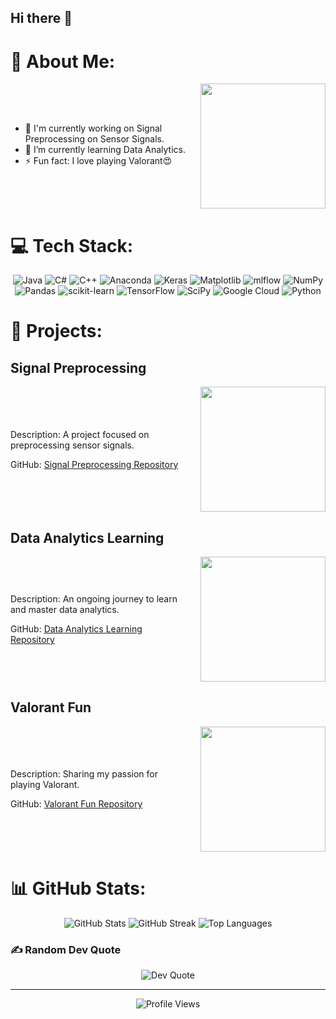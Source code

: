 ## Hi there 👋

<!--
**krngrover6/krngrover6** is a ✨ _special_ ✨ repository because its `README.md` (this file) appears on your GitHub profile.
-->

# 💫 About Me:
<div style="display: flex; align-items: center;">
  <div style="flex: 1;">
    <ul>
      <li>🔭 I'm currently working on Signal Preprocessing on Sensor Signals.</li>
      <li>🌱 I’m currently learning Data Analytics.</li>
      <li>⚡ Fun fact: I love playing Valorant😍</li>
    </ul>
  </div>
  <img src="https://media.giphy.com/media/3oKIPtjElfqwMOTbH2/giphy.gif" width="200" style="margin-left: 20px;" />
</div>

# 💻 Tech Stack:
<p align="center">
  <img src="https://img.shields.io/badge/java-%23ED8B00.svg?style=for-the-badge&logo=openjdk&logoColor=white" alt="Java"/>
  <img src="https://img.shields.io/badge/c%23-%23239120.svg?style=for-the-badge&logo=csharp&logoColor=white" alt="C#"/>
  <img src="https://img.shields.io/badge/c++-%2300599C.svg?style=for-the-badge&logo=c%2B%2B&logoColor=white" alt="C++"/>
  <img src="https://img.shields.io/badge/Anaconda-%2344A833.svg?style=for-the-badge&logo=anaconda&logoColor=white" alt="Anaconda"/>
  <img src="https://img.shields.io/badge/Keras-%23D00000.svg?style=for-the-badge&logo=Keras&logoColor=white" alt="Keras"/>
  <img src="https://img.shields.io/badge/Matplotlib-%23ffffff.svg?style=for-the-badge&logo=Matplotlib&logoColor=black" alt="Matplotlib"/>
  <img src="https://img.shields.io/badge/mlflow-%23d9ead3.svg?style=for-the-badge&logo=numpy&logoColor=blue" alt="mlflow"/>
  <img src="https://img.shields.io/badge/numpy-%23013243.svg?style=for-the-badge&logo=numpy&logoColor=white" alt="NumPy"/>
  <img src="https://img.shields.io/badge/pandas-%23150458.svg?style=for-the-badge&logo=pandas&logoColor=white" alt="Pandas"/>
  <img src="https://img.shields.io/badge/scikit--learn-%23F7931E.svg?style=for-the-badge&logo=scikit-learn&logoColor=white" alt="scikit-learn"/>
  <img src="https://img.shields.io/badge/TensorFlow-%23FF6F00.svg?style=for-the-badge&logo=TensorFlow&logoColor=white" alt="TensorFlow"/>
  <img src="https://img.shields.io/badge/SciPy-%230C55A5.svg?style=for-the-badge&logo=scipy&logoColor=%white" alt="SciPy"/>
  <img src="https://img.shields.io/badge/GoogleCloud-%234285F4.svg?style=for-the-badge&logo=google-cloud&logoColor=white" alt="Google Cloud"/>
  <img src="https://img.shields.io/badge/python-3670A0?style=for-the-badge&logo=python&logoColor=ffdd54" alt="Python"/>
</p>

# 🚀 Projects:
## Signal Preprocessing
<div style="display: flex; align-items: center;">
  <div style="flex: 1;">
    <p>Description: A project focused on preprocessing sensor signals.</p>
    <p>GitHub: <a href="https://github.com/yourusername/project1">Signal Preprocessing Repository</a></p>
  </div>
  <img src="https://media.giphy.com/media/l0HlOvJ7yaacpuSas/giphy.gif" width="200" style="margin-left: 20px;" />
</div>

## Data Analytics Learning
<div style="display: flex; align-items: center;">
  <div style="flex: 1;">
    <p>Description: An ongoing journey to learn and master data analytics.</p>
    <p>GitHub: <a href="https://github.com/yourusername/project2">Data Analytics Learning Repository</a></p>
  </div>
  <img src="https://media.giphy.com/media/3o6ZtpxSZbQRRnwCKQ/giphy.gif" width="200" style="margin-left: 20px;" />
</div>

## Valorant Fun
<div style="display: flex; align-items: center;">
  <div style="flex: 1;">
    <p>Description: Sharing my passion for playing Valorant.</p>
    <p>GitHub: <a href="https://github.com/yourusername/project3">Valorant Fun Repository</a></p>
  </div>
  <img src="https://media.giphy.com/media/QXkfNbnqAHgz7jyL2k/giphy.gif" width="200" style="margin-left: 20px;" />
</div>

# 📊 GitHub Stats:
<p align="center">
  <img src="https://github-readme-stats.vercel.app/api?username=krngrover6&theme=dark&hide_border=false&include_all_commits=false&count_private=false" alt="GitHub Stats"/>
  <img src="https://github-readme-streak-stats.herokuapp.com/?user=krngrover6&theme=dark&hide_border=false" alt="GitHub Streak"/>
  <img src="https://github-readme-stats.vercel.app/api/top-langs/?username=krngrover6&theme=dark&hide_border=false&include_all_commits=false&count_private=false&layout=compact" alt="Top Languages"/>
</p>

### ✍️ Random Dev Quote
<p align="center">
  <img src="https://quotes-github-readme.vercel.app/api?type=horizontal&theme=radical" alt="Dev Quote"/>
</p>

---

<p align="center">
  <img src="https://visitcount.itsvg.in/api?id=krngrover6&icon=1&color=0" alt="Profile Views"/>
</p>

<!-- Proudly created with GPRM ( https://gprm.itsvg.in ) -->
